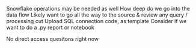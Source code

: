 Snowflake operations may be needed as well
How deep do we go into the data flow
Likely want to go all the way to the source & review any query / processing cut
Upload SQL connection code, as template
Consider if we want to do a .py report or notebook

No direct access quesitons right now
